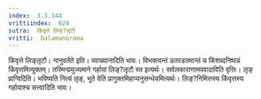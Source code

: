 ```yaml
---
index:  3.3.144
vrittiindex:  624
sutra:  किंवृत्ते लिङ्?लृटौ
vritti:  balamanorama 
---
```


किंवृत्ते लिङ्लृटौ। नानुवर्तते इति। व्याख्यानादिति भावः। विभक्त्यन्तं डतरडतमान्तं च किंशब्दनिष्पन्नं किंवृत्तमित्युक्तम्। तस्मिन्प्रयुज्यमाने गर्हायां लिङ्?लृटौ स्त इत्यर्थः। सर्वलकाराणामपवादाविति वृत्तिः। लृङ् प्राग्विदिति। भविष्यति नित्यं लृङ्, भूते वेति प्रागुक्तमिहाप्यनुसन्धेयमित्यर्थः। लिङ्?निमित्तस्य किंवृत्तस्य गर्हायाश्च सत्त्वादिति भावः। 

